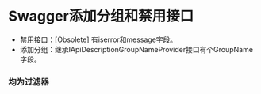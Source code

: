 # Swagger添加分组和禁用接口 

* 禁用接口：[Obsolete] 有iserror和message字段。
* 添加分组：继承IApiDescriptionGroupNameProvider接口有个GroupName字段。

### 均为过滤器

